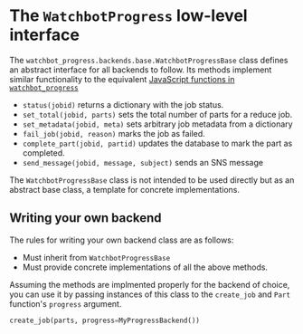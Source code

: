 # The `WatchbotProgress` low-level interface

The `watchbot_progress.backends.base.WatchbotProgressBase` class defines an abstract interface for all backends to follow.
Its methods implement similar functionality to the equivalent [JavaScript functions in `watchbot_progress`](https://github.com/mapbox/watchbot-progress#reporting-progress-in-javascript)

* `status(jobid)` returns a dictionary with the job status.
* `set_total(jobid, parts)` sets the total number of parts for a reduce job.
* `set_metadata(jobid, meta)` sets arbitrary job metadata from a dictionary
* `fail_job(jobid, reason)` marks the job as failed.
* `complete_part(jobid, partid)` updates the database to mark the part as completed.
* `send_message(jobid, message, subject)` sends an SNS message


The `WatchbotProgressBase` class is not intended to be used directly but as an abstract base class, a template for concrete implementations.

## Writing your own backend

The rules for writing your own backend class are as follows:

* Must inherit from `WatchbotProgressBase`
* Must provide concrete implementations of all the above methods.

Assuming the methods are implmented properly for the backend of choice, you can use it
by passing instances of this class to the `create_job` and `Part` function's `progress` argument.

```python
create_job(parts, progress=MyProgressBackend())
```
